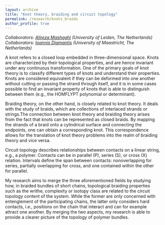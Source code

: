```yaml
---
layout: archive
title: "Knot theory, braiding and circuit topology"
permalink: /research/knots_braids
author_profile: true
---
```


<i>Collaborators: [Alireza Mashaghi](https://www.mashaghilab.org/) (University of Leiden, The Netherlands)</i>\
<i>Collaborators: [Ioannis Diamantis](https://www.maastrichtuniversity.nl/id-diamantis) (University of Maastricht, The Netherlands)</i>

A knot refers to a closed loop embedded in three-dimensional space. Knots are characterized by their topological properties, and are hence invariant under any continuous transformation. One of the primary goals of knot theory is to classify different types of knots and understand their properties. Knots are considered equivalent if they can be deformed into one another without cutting or passing the strand through itself, and it is in some cases possible to find an invariant property of knots that is able to distinguish between them (e.g., the HOMFLYPT polynomial or determinant). 

Braiding theory, on the other hand, is closely related to knot theory. It deals with the study of braids, which are collections of interlaced strands or strings.The connection between knot theory and braiding theory arises from the fact that knots can be represented as closed braids. By mapping the strands of a braid onto a cylindrical surface and connecting the endpoints, one can obtain a corresponding knot. This correspondence allows for the translation of knot theory problems into the realm of braiding theory and vice versa.

Circuit topology describes relationships between contacts on a linear string, e.g., a polymer. Contacts can be in parallel (P), series (S), or cross (X) relation. Intervals define the span between contacts: nonoverlapping for series, partially overlapping for cross, and one contained within the other for parallel.

My research aims to merge the three aforementioned fields by studying how, in braided bundles of short chains, topological braiding properties such as the writhe, complexity or isotopy class are related to the circuit topology content of the system. While the former are only concerned with entenglement of the participating chains, the latter only considers hard contacts, i.e., positions on the chain that interact and can for example attract one another. By merging the two aspects, my research is able to provide a clearer picture of the topology of polymer bundles.

